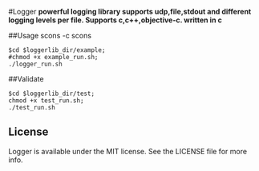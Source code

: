 #Logger
**powerful logging library supports udp,file,stdout and different logging levels per file. Supports c,c++,objective-c. written in c**


##Usage
scons -c
scons 

```
$cd $loggerlib_dir/example;
#chmod +x example_run.sh;
./logger_run.sh
```

##Validate

```
$cd $loggerlib_dir/test;
chmod +x test_run.sh;
./test_run.sh
```

## License

Logger is available under the MIT license. See the LICENSE file for more info.

